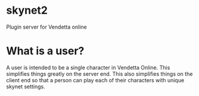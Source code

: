 # skynet2
Plugin server for Vendetta online

# What is a user?
A user is intended to be a single character in Vendetta Online. This simplifies things greatly on the server end. This also simplifies things on the client end so that a person can play each of their characters with unique skynet settings.
